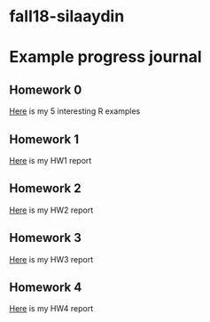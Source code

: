 # fall18-silaaydin
# Example progress journal

## Homework 0

[Here](files/example_homework_0.html) is my 5 interesting R examples 

## Homework 1

[Here](files/hw1_notebook.html) is my HW1 report

## Homework 2

[Here](files/hw2_notebook.html) is my HW2 report

## Homework 3

[Here](files/hw3.html) is my HW3 report

## Homework 4

[Here](files/hw4.html) is my HW4 report